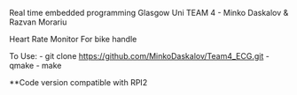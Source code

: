 Real time embedded programming Glasgow Uni TEAM 4 - Minko Daskalov & Razvan Morariu

Heart Rate Monitor For bike handle

To Use:
	- git clone https://github.com/MinkoDaskalov/Team4_ECG.git
	- qmake
	- make

**Code version compatible with RPI2 
